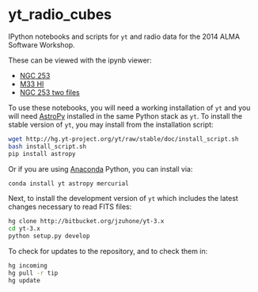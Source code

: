yt_radio_cubes
==============

IPython notebooks and scripts for `yt` and radio data for the 2014 ALMA
Software Workshop.

These can be viewed with the ipynb viewer:

 * [NGC 253](http://nbviewer.ipython.org/urls/raw.githubusercontent.com/jzuhone/yt_radio_cubes/master/ngc_253_evaluated.ipynb)
 * [M33 HI](http://nbviewer.ipython.org/urls/raw.githubusercontent.com/jzuhone/yt_radio_cubes/master/m33_hi_evaluated.ipynb)
 * [NGC 253 two files](http://nbviewer.ipython.org/urls/raw.githubusercontent.com/jzuhone/yt_radio_cubes/master/ngc253_two_files_evaluated.ipynb)

To use these notebooks, you will need a working installation of `yt`
and you will need [AstroPy](http://www.astropy.org) installed in the
same Python stack as `yt`. To install the stable version of `yt`, you
may install from the installation script:

```bash
wget http://hg.yt-project.org/yt/raw/stable/doc/install_script.sh
bash install_script.sh
pip install astropy
```

Or if you are using
[Anaconda](https://store.continuum.io/cshop/anaconda/) Python, you can
install via:

```bash
conda install yt astropy mercurial
```

Next, to install the development version of `yt` which includes the latest
changes necessary to read FITS files:

```bash
hg clone http://bitbucket.org/jzuhone/yt-3.x
cd yt-3.x
python setup.py develop
```

To check for updates to the repository, and to check them in:

```bash
hg incoming
hg pull -r tip
hg update
```

